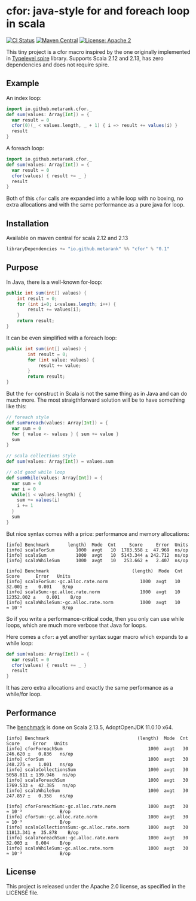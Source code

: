 # cfor: java-style for and foreach loop in scala

[![CI Status](https://github.com/metarank/cfor/workflows/CI/badge.svg)](https://github.com/metarank/cfor/actions)
[![Maven Central](https://maven-badges.herokuapp.com/maven-central/io.github.metarank/cfor/badge.svg?style=plastic)](https://maven-badges.herokuapp.com/maven-central/io.github.metarank/cfor)
[![License: Apache 2](https://img.shields.io/badge/License-Apache2-green.svg)](https://opensource.org/licenses/Apache-2.0)

This tiny project is a cfor macro inspired by the one 
originally implemented in [Typelevel spire](https://github.com/typelevel/spire/blob/master/macros/src/main/scala/spire/macros/Syntax.scala) 
library. Supports Scala 2.12 and 2.13, has zero dependencies and does not require spire.

## Example

An index loop:
```scala
import io.github.metarank.cfor._
def sum(values: Array[Int]) = {
  var result = 0
  cfor(0)(_ < values.length, _ + 1) { i => result += values(i) }
  result
}
```

A foreach loop:
```scala
import io.github.metarank.cfor._
def sum(values: Array[Int]) = {
  var result = 0
  cfor(values) { result += _ }
  result
}
```

Both of this `cfor` calls are expanded into a while loop with no boxing, no extra allocations and 
with the same performance as a pure java for loop.

## Installation

Available on maven central for scala 2.12 and 2.13
```scala
libraryDependencies += "io.github.metarank" %% "cfor" % "0.1"
```

## Purpose

In Java, there is a well-known for-loop:
```java
public int sum(int[] values) {
    int result = 0;
    for (int i=0; i<values.length; i++) {
        result += values[i];
    }
    return result;
}
```

It can be even simplified with a foreach loop:
```java
public int sum(int[] values) {
        int result = 0;
        for (int value: values) {
            result += value;
        }
        return result;
}
```

But the `for` construct in Scala is not the same thing as in Java and can do much more.
The most straigthforward solution will be to have something like this:
```scala
// foreach style
def sumForeach(values: Array[Int]) = {
  var sum = 0
  for { value <- values } { sum += value }
  sum
}

// scala collections style
def sum(values: Array[Int]) = values.sum

// old good while loop
def sumWhile(values: Array[Int]) = {
  var sum = 0
  var i = 0
  while(i < values.length) {
    sum += values(i)
    i += 1
  }
  sum
}
```

But nice syntax comes with a price: performance and memory allocations:
```
[info] Benchmark       length)  Mode  Cnt     Score     Error  Units
[info] scalaForSum        1000  avgt   10  1783.558 ±  47.969  ns/op
[info] scalaSum           1000  avgt   10  5143.344 ± 242.712  ns/op
[info] scalaWhileSum      1000  avgt   10   253.662 ±   2.407  ns/op
```

```
[info] Benchmark                               (length)  Mode  Cnt      Score      Error   Units
[info] scalaForSum:·gc.alloc.rate.norm            1000  avgt   10     32.001 ±    0.001    B/op
[info] scalaSum:·gc.alloc.rate.norm               1000  avgt   10  12352.002 ±    0.001    B/op
[info] scalaWhileSum:·gc.alloc.rate.norm          1000  avgt   10     ≈ 10⁻⁴               B/op

```

So if you write a performance-critical code, then you only can use while loops, which are much more verbose that Java for loops.

Here comes a `cfor`: a yet another syntax sugar macro which expands to a while loop:

```scala
def sum(values: Array[Int]) = {
  var result = 0
  cfor(values) { result += _ }
  result
}
```

It has zero extra allocations and exactly the same performance as a while/for loop.

## Performance

The [benchmark](notfound) is done on Scala 2.13.5, AdoptOpenJDK 11.0.10 x64. 
```
[info] Benchmark                                 (length)  Mode  Cnt      Score     Error   Units
[info] cforForeachSum                                1000  avgt   30    246.620 ±   0.836   ns/op
[info] cforSum                                       1000  avgt   30    248.275 ±   1.001   ns/op
[info] scalaCollectionsSum                           1000  avgt   30   5058.811 ± 139.946   ns/op
[info] scalaForeachSum                               1000  avgt   30   1769.533 ±  42.385   ns/op
[info] scalaWhileSum                                 1000  avgt   30    247.857 ±   0.358   ns/op

[info] cforForeachSum:·gc.alloc.rate.norm            1000  avgt   30     ≈ 10⁻³              B/op
[info] cforSum:·gc.alloc.rate.norm                   1000  avgt   30     ≈ 10⁻³              B/op
[info] scalaCollectionsSum:·gc.alloc.rate.norm       1000  avgt   30  11813.341 ±  35.878    B/op
[info] scalaForeachSum:·gc.alloc.rate.norm           1000  avgt   30     32.003 ±   0.004    B/op
[info] scalaWhileSum:·gc.alloc.rate.norm             1000  avgt   30     ≈ 10⁻³              B/op
```

## License

This project is released under the Apache 2.0 license, as specified in the LICENSE file.

